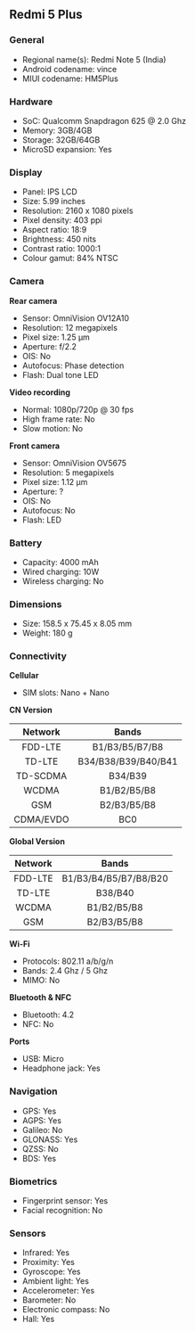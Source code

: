 ## Redmi 5 Plus

### General

* Regional name(s): Redmi Note 5 (India)
* Android codename: vince
* MIUI codename: HM5Plus

### Hardware

* SoC: Qualcomm Snapdragon 625 @ 2.0 Ghz
* Memory: 3GB/4GB
* Storage: 32GB/64GB
* MicroSD expansion: Yes

### Display

* Panel: IPS LCD
* Size: 5.99 inches
* Resolution: 2160 x 1080 pixels
* Pixel density: 403 ppi
* Aspect ratio: 18:9
* Brightness: 450 nits
* Contrast ratio: 1000:1
* Colour gamut: 84% NTSC

### Camera

**Rear camera**

* Sensor: OmniVision OV12A10
* Resolution: 12 megapixels
* Pixel size: 1.25 µm
* Aperture: f/2.2
* OIS: No
* Autofocus: Phase detection
* Flash: Dual tone LED

**Video recording**

* Normal: 1080p/720p @ 30 fps
* High frame rate: No
* Slow motion: No

**Front camera**

* Sensor: OmniVision OV5675
* Resolution: 5 megapixels
* Pixel size: 1.12 µm
* Aperture: ?
* OIS: No
* Autofocus: No
* Flash: LED

### Battery

* Capacity: 4000 mAh
* Wired charging: 10W
* Wireless charging: No

### Dimensions

* Size: 158.5 x 75.45 x 8.05 mm
* Weight: 180 g

### Connectivity

**Cellular**

* SIM slots: Nano + Nano

**CN Version**

|  Network  |   Bands   |
|:---------:|:-------------------:|
|  FDD-LTE  |    B1/B3/B5/B7/B8   |
|   TD-LTE  | B34/B38/B39/B40/B41 |
|  TD-SCDMA |       B34/B39       |
|   WCDMA   |     B1/B2/B5/B8     |
|    GSM    |     B2/B3/B5/B8     |
| CDMA/EVDO |         BC0         |

**Global Version**

| Network | Bands |
|:-------:|:---------------------:|
| FDD-LTE | B1/B3/B4/B5/B7/B8/B20 |
| TD-LTE | B38/B40 |
| WCDMA | B1/B2/B5/B8 |
| GSM | B2/B3/B5/B8 |

**Wi-Fi**

* Protocols: 802.11 a/b/g/n
* Bands: 2.4 Ghz / 5 Ghz
* MIMO: No

**Bluetooth & NFC**

* Bluetooth: 4.2
* NFC: No

**Ports**

* USB: Micro
* Headphone jack: Yes

### Navigation

* GPS: Yes
* AGPS: Yes
* Galileo: No
* GLONASS: Yes
* QZSS: No
* BDS: Yes

### Biometrics

* Fingerprint sensor: Yes
* Facial recognition: No

### Sensors

* Infrared: Yes
* Proximity: Yes
* Gyroscope: Yes
* Ambient light: Yes
* Accelerometer: Yes
* Barometer: No
* Electronic compass: No
* Hall: Yes